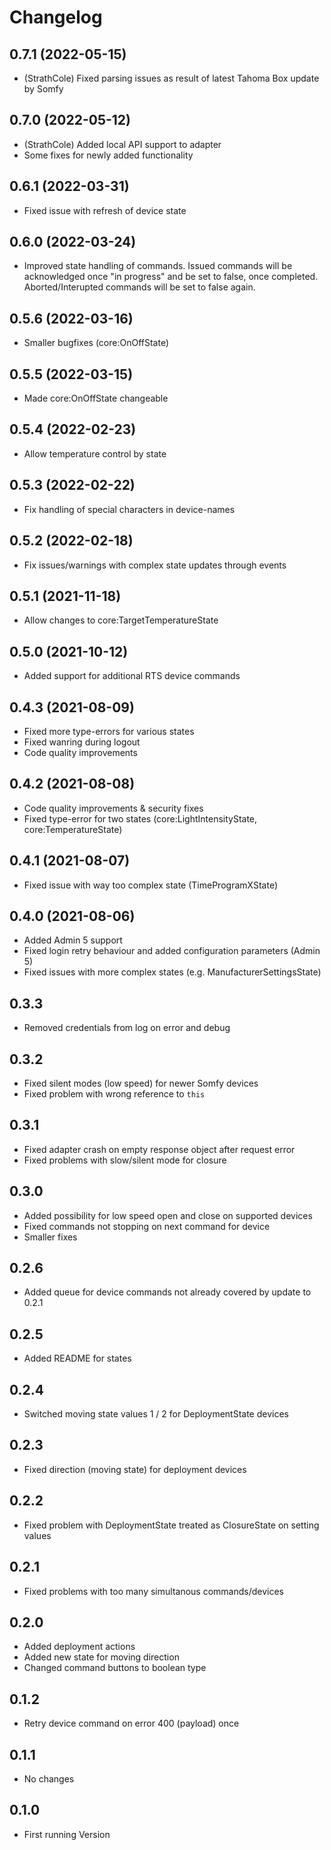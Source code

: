# Changelog
<!--
	Placeholder for the next version (add instead of version-number-headline below):
	## **WORK IN PROGRESS**
-->
## 0.7.1 (2022-05-15)
- (StrathCole) Fixed parsing issues as result of latest Tahoma Box update by Somfy

## 0.7.0 (2022-05-12)
- (StrathCole) Added local API support to adapter
- Some fixes for newly added functionality

## 0.6.1 (2022-03-31)
-  Fixed issue with refresh of device state

## 0.6.0 (2022-03-24)
-  Improved state handling of commands. Issued commands will be acknowledged once "in progress" and be set to false, once completed. Aborted/Interupted commands will be set to false again.

## 0.5.6 (2022-03-16)
-  Smaller bugfixes (core:OnOffState)

## 0.5.5 (2022-03-15)
-  Made core:OnOffState changeable

## 0.5.4 (2022-02-23)
-  Allow temperature control by state

## 0.5.3 (2022-02-22)
-  Fix handling of special characters in device-names

## 0.5.2 (2022-02-18)
-  Fix issues/warnings with complex state updates through events

## 0.5.1 (2021-11-18)
-  Allow changes to core:TargetTemperatureState

## 0.5.0 (2021-10-12)
-  Added support for additional RTS device commands

## 0.4.3 (2021-08-09)
-  Fixed more type-errors for various states
-  Fixed wanring during logout
-  Code quality improvements

## 0.4.2 (2021-08-08)
-  Code quality improvements & security fixes
-  Fixed type-error for two states (core:LightIntensityState, core:TemperatureState)

## 0.4.1 (2021-08-07)
-  Fixed issue with way too complex state (TimeProgramXState)

## 0.4.0 (2021-08-06)
-  Added Admin 5 support
-  Fixed login retry behaviour and added configuration parameters (Admin 5)
-  Fixed issues with more complex states (e.g. ManufacturerSettingsState)

## 0.3.3

-  Removed credentials from log on error and debug

## 0.3.2

-  Fixed silent modes (low speed) for newer Somfy devices
-  Fixed problem with wrong reference to `this`

## 0.3.1

-   Fixed adapter crash on empty response object after request error
-   Fixed problems with slow/silent mode for closure

## 0.3.0

-   Added possibility for low speed open and close on supported devices
-   Fixed commands not stopping on next command for device
-   Smaller fixes

## 0.2.6

-   Added queue for device commands not already covered by update to 0.2.1

## 0.2.5

-   Added README for states

## 0.2.4

-   Switched moving state values 1 / 2 for DeploymentState devices

## 0.2.3

-   Fixed direction (moving state) for deployment devices

## 0.2.2

-   Fixed problem with DeploymentState treated as ClosureState on setting values

## 0.2.1

-   Fixed problems with too many simultanous commands/devices

## 0.2.0

-   Added deployment actions
-   Added new state for moving direction
-   Changed command buttons to boolean type

## 0.1.2

-   Retry device command on error 400 (payload) once

## 0.1.1

-   No changes

## 0.1.0

-   First running Version